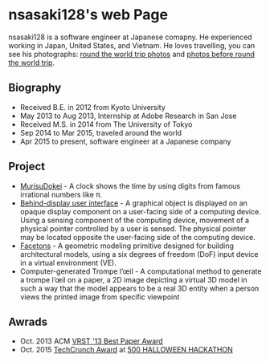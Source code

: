 # nsasaki128's web Page

nsasaki128 is a software engineer at Japanese comapny. He experienced working in Japan, United States, and Vietnam. He loves travelling, you can see his photographs: [round the world trip photos](https://get.google.com/albumarchive/117153127627518506326/album/AF1QipPyBT05nPv-qk2fCmYt7gv5M142G0doh-DBvH5Q?source=pwa&authKey=CJCV_PSO57uMqAE) and [photos before round the world trip](https://get.google.com/albumarchive/117153127627518506326/album/AF1QipOsLAACZxWQL-qCk7COkqzerj4_bd2PFwf7RU5w?authKey=CIb01qmr5-brOw).

## Biography

- Received B.E. in 2012 from Kyoto University
- May 2013 to Aug 2013, Internship at Adobe Research in San Jose
- Received M.S. in 2014 from The University of Tokyo
- Sep 2014 to Mar 2015, traveled around the world
- Apr 2015 to present, software engineer at a Japanese company

## Project

- [MurisuDokei](https://hyurumi.github.io/MuriSuDokei/) - A clock shows the time by using digits from famous irrational numbers like π.
- [Behind-display user interface](http://www.freshpatents.com/-dt20150528ptan20150145773.php) - A graphical object is displayed on an opaque display component on a user-facing side of a computing device. Using a sensing component of the computing device, movement of a physical pointer controlled by a user is sensed. The physical pointer may be located opposite the user-facing side of the computing device.
- [Facetons](http://www.jst.go.jp/erato/igarashi/en/projects/Facetons/index.html) - A geometric modeling primitive designed for building architectural models, using a six degrees of freedom (DoF) input device in a virtual environment (VE). 
- Computer-generated Trompe l’œil - A computational method to generate a trompe l’œil on a paper, a 2D image depicting a virtual 3D model in such a way that the model appears to be a real 3D entity when a person views the printed image from specific viewpoint

## Awrads

- Oct. 2013 ACM [VRST '13 Best Paper Award](http://conference.ntu.edu.sg/vrst2013/Pages/AboutVRST2013.aspx)
- Oct. 2015 [TechCrunch Award](http://500startups.jp/halloween_hackathon/) at [500 HALLOWEEN HACKATHON](http://halloween.tech-salon.com)





